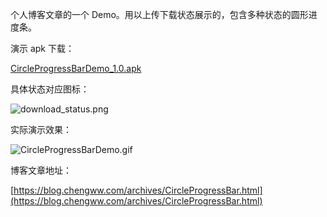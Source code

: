 个人博客文章的一个 Demo。用以上传下载状态展示的，包含多种状态的圆形进度条。

演示 apk 下载：

[CircleProgressBarDemo_1.0.apk](./app/release/CircleProgressBarDemo_1.0.apk)

具体状态对应图标：

![download_status.png](https://upload-images.jianshu.io/upload_images/4971025-01c9cbca233e944e.png?imageMogr2/auto-orient/strip%7CimageView2/2/w/1240)

实际演示效果：

![CircleProgressBarDemo.gif](https://upload-images.jianshu.io/upload_images/4971025-64e84be2da827921.gif?imageMogr2/auto-orient/strip)

博客文章地址：

[https://blog.chengww.com/archives/CircleProgressBar.html](https://blog.chengww.com/archives/CircleProgressBar.html)

